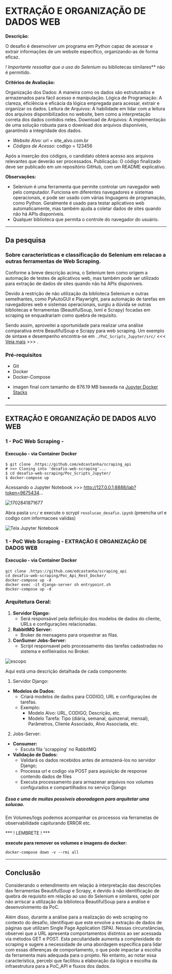 # EXTRAÇÃO E ORGANIZAÇÃO DE DADOS WEB

**Descrição**:

O desafio é desenvolver um programa em Python capaz de acessar e extrair informações de um website específico, organizando-as de forma eficaz.

*! Importante ressaltar que o uso do Selenium* ou bibliotecas similares** não é permitido.

**Critérios de Avaliação:**

 Organização dos Dados: A maneira como os dados são estruturados e armazenados para fácil acesso e manipulação.
 Lógica de Programação: A clareza, eficiência e eficácia da lógica empregada para acessar, extrair e organizar os dados.
 Leitura de Arquivos: A habilidade em lidar com a leitura dos arquivos disponibilizados no website, bem como a interpretação correta dos dados contidos neles.
 Download de Arquivos: A implementação de uma solução robusta para o download dos arquivos disponíveis, garantindo a integridade dos dados.

* *Website Alvo:*
  url = site_alvo.com.br
* *Códigos de Acesso:*
  codigo = 123456

Após a inserção dos códigos, o candidato obterá acesso aos arquivos relevantes que deverão ser processados.
Publicação: O código finalizado deve ser publicado em um repositório GitHub, com um README explicativo.

**Observações:**

* Selenium é uma ferramenta que permite controlar um navegador web pelo computador. Funciona em diferentes navegadores e sistemas operacionais, e pode ser usado com várias linguagens de programação, como Python. Geralmente é usado para testar aplicativos web automaticamente, mas também ajuda a coletar dados de sites quando não há APIs disponíveis.
* Qualquer biblioteca que permita o controle do navegador do usuário.

---

## Da pesquisa

### Sobre características e classificação do Selenium em relacao a outras ferramentas de Web Scraping.

Conforme a breve descrição acima, o Selenium tem como origem a automação de testes de aplicativos web, mas também pode ser utilizado para extração de dados de sites quando não há APIs disponíveis.

Devido à restrição de não utilização da biblioteca Selenium e outras semelhantes, como PyAutoGUI e Playwright, para automação de tarefas em navegadores web e sistemas operacionais, surgiu a dúvida se outras bibliotecas e ferramentas (BeautifulSoup, lxml e Scrapy) focadas em scraping se enquadrariam como quebra de requisito.

Sendo assim, aproveitei a oportunidade para realizar uma análise comparativa entre BeautifulSoup e Scrapy para web scraping. Um exemplo de sintaxe e desempenho encontra-se em `./PoC_Scripts_Jupyter/src/` <<< [Veja mais](./PoC_Scripts_Jupyter/) >>> .

### Pré-requisitos

- Git
- Docker
- Docker-Compose

* imagen final com tamanho de 876.19 MB baseada na [Jupyter Docker Stacks](https://github.com/jupyter/docker-stacks)
* 
---
## EXTRAÇÃO E ORGANIZAÇÃO DE DADOS ALVO WEB

### 1 - PoC Web Scraping - 

#### Execução - via Container Docker

```
$ git clone .https://github.com/edcastanha/scraping_api
# >>> Cloning into 'desafio-web-scraping'...
$ cd desafio-web-scraping/Poc_Scripts_Jupyter/
$ docker-compose up
```

Acessando o Jupyter Notebook >>> http://127.0.0.1:8888/lab?token=9675434...

![1702841871677](README/1702841871677.png "Logs Docker")

Abra pasta `src/` e execute o scrypt `resolucao_desafio.ipynb` (preencha  url e codigo com informacoes validas)

![Tela Jupyter Notebook](README/1702850082562.png "Exec Run Cell")


### 1 - PoC Web Scraping - EXTRAÇÃO E ORGANIZAÇÃO DE DADOS WEB

#### Execução - via Container Docker
```
git clone .https://github.com/edcastanha/scraping_api
cd desafio-web-scraping/Poc_Api_Rest_Docker/
docker-compose up -d
docker exec -it django-server sh entrypoint.sh
docker-compose up -d 
```

### Arquitetura Geral:

1. **Servidor Django:**
   * Será responsável pela definição dos modelos de dados do cliente, URLs e configurações relacionadas.
2. **RabbitMQ Server:**
   * Broker de mensagens para orquestrar as filas.
3. **ConSumer Jobs-Server:**
   * Script responsavel pelo processamento das tarefas cadastradas no sistema e  enfileirados no Broker. 


![escopo](README/esboco.png "Esboço UML")


Aqui está uma descrição detalhada de cada componente:

1. Servidor Django:

* **Modelos de Dados:**
  * Criará modelos de dados para CODIGO, URL e configurações de tarefas.
  * Exemplo:
    * Modelo Alvo: URL, CODIGO, Descrição, etc.
    * Modelo Tarefa: Tipo (diária, semanal, quinzenal, mensal), Parâmetros, Cliente Associado, Alvo Associada, etc.

2. Jobs-Server:

* **Consumer:**
  * Escuta fila 'scrapping' no RabbitMQ
* **Validação de Dados:**
  * Validará os dados recebidos antes de armazená-los no servidor Django;
  * Processa url e codigo via POST para aquisição de response contendo dados de files
  * Executa processamento para armazenar arquivos nos volumes configurados e compartilhados no serviço Django

##### Essa e uma de muitas possiveis aboradagem para arquitetar uma solucao.

Em Volumes/logs podemos acompanhar os processos via ferrametas de observabilidade capiturando ERROR  etc.


*** ! LEMBRETE ! ***

 **execute para remover os volumes e imagens do docker:**

```
docker-compose down -v --rmi all
```

---

## Conclusão

Considerando o entendimento em relação à interpretação das descrições das ferramentas BeautifulSoup e Scrapy, e devido à não identificação de quebra de requisito em relação ao uso do Selenium e similares, optei por não arriscar a utilização da biblioteca BeautifulSoup para a análise e desenvolvimento da PoC.

Além disso, durante a análise para a realização do web scraping no contexto do desafio, identifiquei que este envolve a extração de dados de páginas que utilizam Single Page Application (SPA). Nessas circunstâncias, observei que a URL apresenta comportamentos distintos ao ser acessada via métodos GET e POST. Esta peculiaridade aumenta a complexidade do scraping e sugere a necessidade de uma abordagem específica para lidar com essas diferenças de comportamento, o que pode impactar a escolha da ferramenta mais adequada para o projeto. No entanto, ao notar essa característica, percebi que facilitou a elaboração da lógica e escolha da infraestrutura para a PoC_API e fluxos dos dados.
